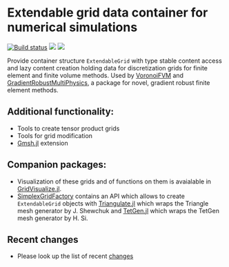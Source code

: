 # Extendable grid data container for numerical simulations

[![Build status](https://github.com/j-fu/ExtendableGrids.jl/workflows/linux-macos-windows/badge.svg)](https://github.com/j-fu/ExtendableGrids.jl/actions)
[![](https://img.shields.io/badge/docs-stable-blue.svg)](https://j-fu.github.io/ExtendableGrids.jl/stable)
[![](https://img.shields.io/badge/docs-dev-blue.svg)](https://j-fu.github.io/ExtendableGrids.jl/dev)


Provide container structure `ExtendableGrid` with type stable content access and lazy content creation holding data for discretization
grids for finite element and finite volume methods. 
Used by [VoronoiFVM](https://github.com/j-fu/VoronoiFVM.jl) and  [GradientRobustMultiPhysics](https://github.com/chmerdon/GradientRobustMultiPhysics.jl),
a package for novel, gradient robust finite element methods.

## Additional functionality:
- Tools to create tensor product grids
- Tools for grid modification
- [Gmsh.jl](https://github.com/JuliaFEM/Gmsh.jl) extension

  
## Companion packages:
- Visualization of these grids and of functions on them is avaialable in [GridVisualize.jl](https://github.com/j-fu/GridVisualize.jl).
- [SimplexGridFactory](https://github.com/j-fu/SimplexGridFactory.jl) contains an API which allows to
  create `ExtendableGrid` objects with  [Triangulate.jl](https://github.com/JuliaGeometry/Triangulate.jl) which wraps the Triangle mesh generator
  by J. Shewchuk and [TetGen.jl](https://github.com/JuliaGeometry/TetGen.jl) which wraps the  TetGen mesh generator by H. Si.

## Recent changes
- Please look up the list of recent [changes](https://j-fu.github.io/SimplexGridFactory.jl/stable/changes)
